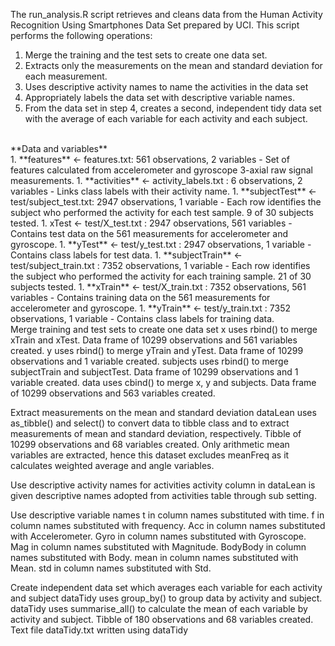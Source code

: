 The run_analysis.R script retrieves and cleans data from the Human Activity Recognition Using Smartphones Data Set prepared by UCI. This script performs the following operations:<br/>
1. Merge the training and the test sets to create one data set.
1. Extracts only the measurements on the mean and standard deviation for each measurement.
1. Uses descriptive activity names to name the activities in the data set
1. Appropriately labels the data set with descriptive variable names.
1. From the data set in step 4, creates a second, independent tidy data set with the average of each variable for each activity and each subject.
<br/>
**Data and variables**<br/>
1. **features** <- features.txt: 561 observations, 2 variables 
   - Set of features calculated from accelerometer and gyroscope 3-axial raw signal measurements.
1. **activities** <- activity_labels.txt : 6 observations, 2 variables
   - Links class labels with their activity name.
1. **subjectTest** <- test/subject_test.txt: 2947 observations, 1 variable
   - Each row identifies the subject who performed the activity for each test sample. 9 of 30 subjects tested.
1. xTest <- test/X_test.txt : 2947 observations, 561 variables 
   - Contains test data on the 561 measurements for accelerometer and gyroscope.
1. **yTest** <- test/y_test.txt : 2947 observations, 1 variable
   - Contains class labels for test data.
1. **subjectTrain** <- test/subject_train.txt : 7352 observations, 1 variable
   - Each row identifies the subject who performed the activity for each training sample. 21 of 30 subjects tested.
1. **xTrain** <- test/X_train.txt : 7352 observations, 561 variables 
   - Contains training data on the 561 measurements for accelerometer and gyroscope.
1. **yTrain** <- test/y_train.txt : 7352 observations, 1 variable
   - Contains class labels for training data.
<br/>
Merge training and test sets to create one data set
x uses rbind() to merge xTrain and xTest. Data frame of 10299 observations and 561 variables created.
y uses rbind() to merge yTrain and yTest. Data frame of 10299 observations and 1 variable created.
subjects uses rbind() to merge subjectTrain and subjectTest. Data frame of 10299 observations and 1 variable created.
data uses cbind() to merge x, y and subjects. Data frame of 10299 observations and 563 variables created.

Extract measurements on the mean and standard deviation
dataLean uses as_tibble() and select() to convert data to tibble class and to extract measurements of mean and standard deviation, respectively. Tibble of 10299 observations and 68 variables created.
Only arithmetic mean variables are extracted, hence this dataset excludes meanFreq as it calculates weighted average and angle variables.

Use descriptive activity names for activities
activity column in dataLean is given descriptive names adopted from activities table through sub setting.

Use descriptive variable names
t in column names substituted with time.
f in column names substituted with frequency.
Acc in column names substituted with Accelerometer.
Gyro in column names substituted with Gyroscope.
Mag in column names substituted with Magnitude.
BodyBody in column names substituted with Body.
mean in column names substituted with Mean.
std in column names substituted with Std.

Create independent data set which averages each variable for each activity and subject
dataTidy uses group_by() to group data by activity and subject.
dataTidy uses summarise_all() to calculate the mean of each variable by activity and subject. Tibble of 180 observations and 68 variables created.
Text file dataTidy.txt written using dataTidy
